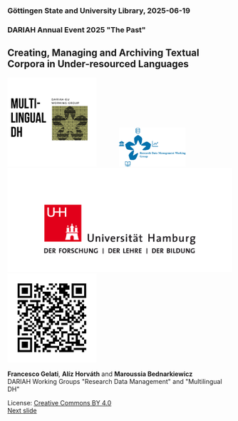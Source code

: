 ### Göttingen State and University Library, 2025-06-19 
### DARIAH Annual Event 2025 "The Past"
## Creating, Managing and Archiving Textual Corpora in Under-resourced Languages


<a><a href="https://www.dariah.eu/activities/working-groups/multilingual-dh/"><img src="media/mdhwg.png" width="200px" display="inline-block" alt="LOGO WG Multilingual DH"/></a><img width="50px"/><a href="https://www.dariah.eu/activities/working-groups/research-data-management/"><img src="media/rdmwg.jpg" width="150px" display="inline-block" alt="LOGO WG RDM"/></a></a>
<a href="https://www.uni-hamburg.de/"><img src="media/uhh.png" display="inline-block" alt="LOGO UHH"/>
<a><img src="media/qr.png" alt="QR code" display="inline-block" height="200px"/></a>

**Francesco Gelati**, **Alíz Horváth** and **Maroussia Bednarkiewicz**  
DARIAH Working Groups "Research Data Management" and "Multilingual DH" 

License: [Creative Commons BY 4.0](https://creativecommons.org/licenses/by/4.0/)  
[Next slide](02.md)
